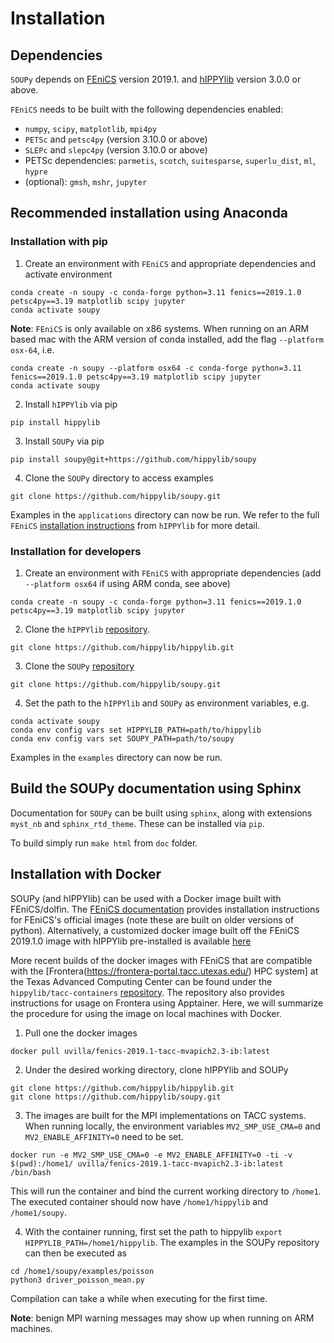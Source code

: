 # Installation 

## Dependencies
`SOUPy` depends on [FEniCS](http://fenicsproject.org/) version 2019.1. and [hIPPYlib](https://hippylib.github.io/) version 3.0.0 or above.

`FEniCS` needs to be built with the following dependencies enabled:

 - `numpy`, `scipy`, `matplotlib`, `mpi4py`
 - `PETSc` and `petsc4py` (version 3.10.0 or above)
 - `SLEPc` and `slepc4py` (version 3.10.0 or above)
 - PETSc dependencies: `parmetis`, `scotch`, `suitesparse`, `superlu_dist`, `ml`, `hypre`
 - (optional): `gmsh`, `mshr`, `jupyter`

## Recommended installation using Anaconda 
### Installation with pip 
1. Create an environment with `FEniCS` and appropriate dependencies and activate environment
```
conda create -n soupy -c conda-forge python=3.11 fenics==2019.1.0 petsc4py==3.19 matplotlib scipy jupyter
conda activate soupy
```
**Note**: `FEniCS` is only available on x86 systems. When running on an ARM based mac with the ARM version of conda installed, add the flag `--platform osx-64`, i.e. 
```
conda create -n soupy --platform osx64 -c conda-forge python=3.11 fenics==2019.1.0 petsc4py==3.19 matplotlib scipy jupyter
conda activate soupy
```

2. Install `hIPPYlib` via pip
```
pip install hippylib
```

3. Install `SOUPy` via pip 
```
pip install soupy@git+https://github.com/hippylib/soupy
```

4. Clone the `SOUPy` directory to access examples 
```
git clone https://github.com/hippylib/soupy.git
```

Examples in the `applications` directory can now be run. We refer to the full `FEniCS` [installation instructions](https://hippylib.readthedocs.io/en/3.0.0/installation.html) from `hIPPYlib` for more detail. 

### Installation for developers 
1. Create an environment with `FEniCS` with appropriate dependencies (add `--platform osx64` if using ARM conda, see above)
```
conda create -n soupy -c conda-forge python=3.11 fenics==2019.1.0 petsc4py==3.19 matplotlib scipy jupyter
```

2. Clone the `hIPPYlib` [repository](https://github.com/hippylib/hippylib). 
```
git clone https://github.com/hippylib/hippylib.git
```

3. Clone the `SOUPy` [repository](https://github.com/hippylib/soupy/tree/main)
```
git clone https://github.com/hippylib/soupy.git
```

4. Set the path to the `hIPPYlib` and `SOUPy` as environment variables, e.g. 
```
conda activate soupy
conda env config vars set HIPPYLIB_PATH=path/to/hippylib
conda env config vars set SOUPY_PATH=path/to/soupy
```

Examples in the `examples` directory can now be run. 

## Build the SOUPy documentation using Sphinx

Documentation for `SOUPy` can be built using `sphinx`, along with extensions
`myst_nb` and `sphinx_rtd_theme`. These can be installed via `pip`.

To build simply run `make html` from `doc` folder.

## Installation with Docker

SOUPy (and hIPPYlib) can be used with a Docker image built with FEniCS/dolfin. 
The [FEniCS documentation](https://fenics.readthedocs.io/projects/containers/en/latest/) provides installation instructions for FEniCS's official images (note these are built on older versions of python). Alternatively, a customized docker image built off the FEniCS 2019.1.0 image with hIPPYlib pre-installed is available [here](https://hub.docker.com/r/hippylib/fenics)

More recent builds of the docker images with FEniCS that are compatible with the [Frontera(https://frontera-portal.tacc.utexas.edu/) HPC system] at the Texas Advanced Computing Center can be found under the `hippylib/tacc-containers` [repository](https://github.com/hippylib/tacc-containers). The repository also provides instructions for usage on Frontera using Apptainer. Here, we will summarize the procedure for using the image on local machines with Docker.

1. Pull one the docker images 
``` 
docker pull uvilla/fenics-2019.1-tacc-mvapich2.3-ib:latest 
```

2. Under the desired working directory, clone hIPPYlib and SOUPy
```
git clone https://github.com/hippylib/hippylib.git
git clone https://github.com/hippylib/soupy.git
```

3. The images are built for the MPI implementations on TACC systems. When running locally, the environment variables `MV2_SMP_USE_CMA=0` and `MV2_ENABLE_AFFINITY=0` need to be set.
```
docker run -e MV2_SMP_USE_CMA=0 -e MV2_ENABLE_AFFINITY=0 -ti -v $(pwd):/home1/ uvilla/fenics-2019.1-tacc-mvapich2.3-ib:latest /bin/bash 
```
This will run the container and bind the current working directory to `/home1`.
The executed container should now have `/home1/hippylib` and `/home1/soupy`. 

4. With the container running, first set the path to hippylib `export HIPPYLIB_PATH=/home1/hippylib`. The examples in the SOUPy repository can then be executed as 
```
cd /home1/soupy/examples/poisson
python3 driver_poisson_mean.py
```
Compilation can take a while when executing for the first time. 

**Note**: benign MPI warning messages may show up when running on ARM machines. 
